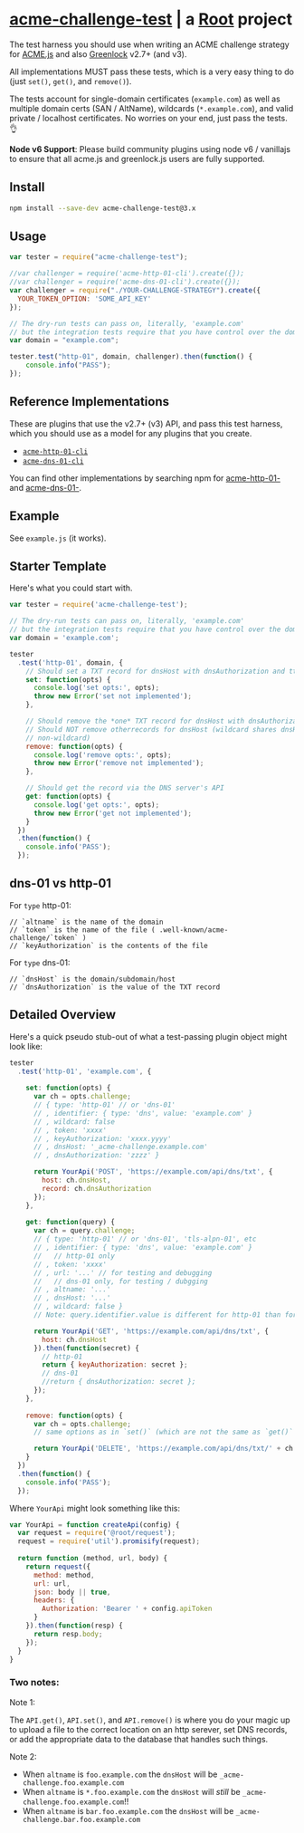 # [acme-challenge-test](https://git.rootprojects.org/root/acme-challenge-test.js.git) | a [Root](https://rootprojects.org) project

The test harness you should use when writing an ACME challenge strategy
for [ACME.js](https://git.coolaj86.com/coolaj86/acme-v2.js) and also [Greenlock](https://git.coolaj86.com/coolaj86/greenlock-express.js) v2.7+ (and v3).

All implementations MUST pass these tests, which is a very easy thing to do (just `set()`, `get()`, and `remove()`).

The tests account for single-domain certificates (`example.com`) as well as multiple domain certs (SAN / AltName),
wildcards (`*.example.com`), and valid private / localhost certificates. No worries on your end, just pass the tests. 👌

**Node v6 Support**: Please build community plugins using node v6 / vanillajs to ensure that all acme.js and greenlock.js users are fully supported.

## Install

```bash
npm install --save-dev acme-challenge-test@3.x
```

## Usage

```js
var tester = require("acme-challenge-test");

//var challenger = require('acme-http-01-cli').create({});
//var challenger = require('acme-dns-01-cli').create({});
var challenger = require("./YOUR-CHALLENGE-STRATEGY").create({
  YOUR_TOKEN_OPTION: 'SOME_API_KEY'
});

// The dry-run tests can pass on, literally, 'example.com'
// but the integration tests require that you have control over the domain
var domain = "example.com";

tester.test("http-01", domain, challenger).then(function() {
	console.info("PASS");
});
```

## Reference Implementations

These are plugins that use the v2.7+ (v3) API, and pass this test harness,
which you should use as a model for any plugins that you create.

- [`acme-http-01-cli`](https://git.rootprojects.org/root/acme-http-01-cli.js)
- [`acme-dns-01-cli`](https://git.rootprojects.org/root/acme-dns-01-cli.js)

You can find other implementations by searching npm for [acme-http-01-](https://www.npmjs.com/search?q=acme-http-01-) and [acme-dns-01-](https://www.npmjs.com/search?q=acme-dns-01-).

## Example

See `example.js` (it works).

## Starter Template

Here's what you could start with.

```js
var tester = require('acme-challenge-test');

// The dry-run tests can pass on, literally, 'example.com'
// but the integration tests require that you have control over the domain
var domain = 'example.com';

tester
  .test('http-01', domain, {
    // Should set a TXT record for dnsHost with dnsAuthorization and ttl || 300
    set: function(opts) {
      console.log('set opts:', opts);
      throw new Error('set not implemented');
    },

    // Should remove the *one* TXT record for dnsHost with dnsAuthorization
    // Should NOT remove otherrecords for dnsHost (wildcard shares dnsHost with
    // non-wildcard)
    remove: function(opts) {
      console.log('remove opts:', opts);
      throw new Error('remove not implemented');
    },

    // Should get the record via the DNS server's API
    get: function(opts) {
      console.log('get opts:', opts);
      throw new Error('get not implemented');
    }
  })
  .then(function() {
    console.info('PASS');
  });
```

## dns-01 vs http-01

For `type` http-01:

    // `altname` is the name of the domain
    // `token` is the name of the file ( .well-known/acme-challenge/`token` )
    // `keyAuthorization` is the contents of the file

For `type` dns-01:

    // `dnsHost` is the domain/subdomain/host
    // `dnsAuthorization` is the value of the TXT record

## Detailed Overview

Here's a quick pseudo stub-out of what a test-passing plugin object might look like:

```js
tester
  .test('http-01', 'example.com', {
  
    set: function(opts) {
      var ch = opts.challenge;
      // { type: 'http-01' // or 'dns-01'
      // , identifier: { type: 'dns', value: 'example.com' }
      // , wildcard: false
      // , token: 'xxxx'
      // , keyAuthorization: 'xxxx.yyyy'
      // , dnsHost: '_acme-challenge.example.com'
      // , dnsAuthorization: 'zzzz' }

      return YourApi('POST', 'https://example.com/api/dns/txt', {
        host: ch.dnsHost,
        record: ch.dnsAuthorization
      });
    },
    
    get: function(query) {
      var ch = query.challenge;
      // { type: 'http-01' // or 'dns-01', 'tls-alpn-01', etc
      // , identifier: { type: 'dns', value: 'example.com' }
      //   // http-01 only
      // , token: 'xxxx'
      // , url: '...' // for testing and debugging
      //   // dns-01 only, for testing / dubgging
      // , altname: '...'
      // , dnsHost: '...'
      // , wildcard: false }
      // Note: query.identifier.value is different for http-01 than for dns-01

      return YourApi('GET', 'https://example.com/api/dns/txt', {
        host: ch.dnsHost
      }).then(function(secret) {
        // http-01
        return { keyAuthorization: secret };
        // dns-01
        //return { dnsAuthorization: secret };
      });
    },
    
    remove: function(opts) {
      var ch = opts.challenge;
      // same options as in `set()` (which are not the same as `get()`

      return YourApi('DELETE', 'https://example.com/api/dns/txt/' + ch.dnsHost);
    }
  })
  .then(function() {
    console.info('PASS');
  });
```

Where `YourApi` might look something like this:

```js
var YourApi = function createApi(config) {
  var request = require('@root/request');
  request = require('util').promisify(request);
    
  return function (method, url, body) {
    return request({
      method: method,
      url: url,
      json: body || true,
      headers: {
        Authorization: 'Bearer ' + config.apiToken
      }
    }).then(function(resp) {
      return resp.body;
    });
  }
}
```

### Two notes:

Note 1:

The `API.get()`, `API.set()`, and `API.remove()` is where you do your magic up to upload a file to the correct
location on an http serever, set DNS records, or add the appropriate data to the database that handles such things.

Note 2:

* When `altname` is `foo.example.com` the `dnsHost` will be `_acme-challenge.foo.example.com`
* When `altname` is `*.foo.example.com` the `dnsHost` will _still_ be `_acme-challenge.foo.example.com`!!
* When `altname` is `bar.foo.example.com` the `dnsHost` will be `_acme-challenge.bar.foo.example.com`
